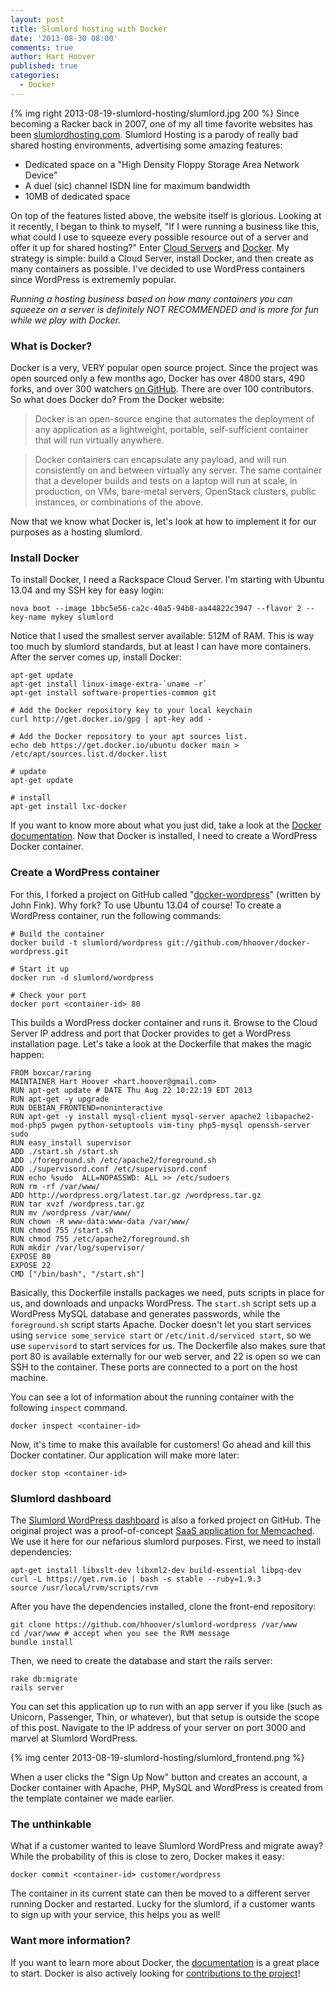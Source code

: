 ```yaml
---
layout: post
title: Slumlord hosting with Docker
date: '2013-08-30 08:00'
comments: true
author: Hart Hoover
published: true
categories:
  - Docker
---
```

{% img right 2013-08-19-slumlord-hosting/slumlord.jpg 200 %}
Since becoming a Racker back in 2007, one of my all time favorite websites has
been [slumlordhosting.com][1]. Slumlord Hosting is a parody of really bad shared
hosting environments, advertising some amazing features:

* Dedicated space on a "High Density Floppy Storage Area Network Device"
* A duel (sic) channel ISDN line for maximum bandwidth
* 10MB of dedicated space

On top of the features listed above, the website itself is glorious. Looking at
it recently, I began to think to myself, "If I were running a business like this,
what could I use to squeeze every possible resource out of a server and offer
it up for shared hosting?" Enter [Cloud Servers][2] and [Docker][3]. My strategy
is simple: build a Cloud Server, install Docker, and then create as many containers
as possible. I've decided to use WordPress containers since WordPress is extrememly
popular.

*Running a hosting business based on how many containers you can squeeze on a
server is definitely NOT RECOMMENDED and is more for fun while we play with Docker.*

<!-- more -->

### What is Docker?

Docker is a very, VERY popular open source project. Since the project was open
sourced only a few months ago, Docker has over 4800 stars, 490 forks, and over
300 watchers [on GitHub][9]. There are over 100 contributors. So what does
Docker do? From the Docker website:

>Docker is an open-source engine that automates the deployment of any application
as a lightweight, portable, self-sufficient container that will run virtually
anywhere.

> Docker containers can encapsulate any payload, and will run consistently on
and between virtually any server. The same container that a developer builds and
tests on a laptop will run at scale, in production, on VMs, bare-metal servers,
OpenStack clusters, public instances, or combinations of the above.

Now that we know what Docker is, let's look at how to implement it for our
purposes as a hosting slumlord.

### Install Docker

To install Docker, I need a Rackspace Cloud Server. I'm starting with Ubuntu 13.04
and my SSH key for easy login:

```
nova boot --image 1bbc5e56-ca2c-40a5-94b8-aa44822c3947 --flavor 2 --key-name mykey slumlord
```

Notice that I used the smallest server available: 512M of RAM. This is way too
much by slumlord standards, but at least I can have more containers. After the
server comes up, install Docker:

```
apt-get update
apt-get install linux-image-extra-`uname -r`
apt-get install software-properties-common git

# Add the Docker repository key to your local keychain
curl http://get.docker.io/gpg | apt-key add -

# Add the Docker repository to your apt sources list.
echo deb https://get.docker.io/ubuntu docker main > /etc/apt/sources.list.d/docker.list

# update
apt-get update

# install
apt-get install lxc-docker
```

If you want to know more about what you just did, take a look at the [Docker documentation][4].
Now that Docker is installed, I need to create a WordPress Docker container.

### Create a WordPress container

For this, I forked a project on GitHub called "[docker-wordpress][5]" (written
by John Fink). Why fork? To use Ubuntu 13.04 of course! To create a WordPress
container, run the following commands:

```
# Build the container
docker build -t slumlord/wordpress git://github.com/hhoover/docker-wordpress.git

# Start it up
docker run -d slumlord/wordpress

# Check your port
docker port <container-id> 80
```

This builds a WordPress docker container and runs it. Browse to the Cloud Server
IP address and port that Docker provides to get a WordPress installation page.
Let's take a look at the Dockerfile that makes the magic happen:

```
FROM boxcar/raring
MAINTAINER Hart Hoover <hart.hoover@gmail.com>
RUN apt-get update # DATE Thu Aug 22 10:22:19 EDT 2013
RUN apt-get -y upgrade
RUN DEBIAN_FRONTEND=noninteractive
RUN apt-get -y install mysql-client mysql-server apache2 libapache2-mod-php5 pwgen python-setuptools vim-tiny php5-mysql openssh-server sudo
RUN easy_install supervisor
ADD ./start.sh /start.sh
ADD ./foreground.sh /etc/apache2/foreground.sh
ADD ./supervisord.conf /etc/supervisord.conf
RUN echo %sudo	ALL=NOPASSWD: ALL >> /etc/sudoers
RUN rm -rf /var/www/
ADD http://wordpress.org/latest.tar.gz /wordpress.tar.gz
RUN tar xvzf /wordpress.tar.gz
RUN mv /wordpress /var/www/
RUN chown -R www-data:www-data /var/www/
RUN chmod 755 /start.sh
RUN chmod 755 /etc/apache2/foreground.sh
RUN mkdir /var/log/supervisor/
EXPOSE 80
EXPOSE 22
CMD ["/bin/bash", "/start.sh"]
```

Basically, this Dockerfile installs packages we need, puts scripts in place for
us, and downloads and unpacks WordPress. The `start.sh` script sets up a
WordPress MySQL database and generates passwords, while the `foreground.sh`
script starts Apache. Docker doesn't let you start services using
`service some_service start` or `/etc/init.d/serviced start`, so we use `supervisord`
to start services for us. The Dockerfile also makes sure that port 80 is available
externally for our web server, and 22 is open so we can SSH to the container.
These ports are connected to a port on the host machine.

You can see a lot of information about the running container with the following
`inspect` command.

```
docker inspect <container-id>
```

Now, it's time to make this available for customers! Go ahead and kill this
Docker contatiner. Our application will make more later:

```
docker stop <container-id>
```

### Slumlord dashboard

The [Slumlord WordPress dashboard][6] is also a forked project on GitHub. The
original project was a proof-of-concept [SaaS application for Memcached][7].
We use it here for our nefarious slumlord purposes. First, we need to install
dependencies:

```
apt-get install libxslt-dev libxml2-dev build-essential libpq-dev
curl -L https://get.rvm.io | bash -s stable --ruby=1.9.3
source /usr/local/rvm/scripts/rvm
```

After you have the dependencies installed, clone the front-end repository:

```
git clone https://github.com/hhoover/slumlord-wordpress /var/www
cd /var/www # accept when you see the RVM message
bundle install
```

Then, we need to create the database and start the rails server:

```
rake db:migrate
rails server
```

You can set this application up to run with an app server if you like (such as
Unicorn, Passenger, Thin, or whatever), but that setup is outside the scope of
this post. Navigate to the IP address of your server on port 3000 and marvel at
Slumlord WordPress.

{% img center 2013-08-19-slumlord-hosting/slumlord_frontend.png %}

When a user clicks the "Sign Up Now" button and creates an account, a Docker
container with Apache, PHP, MySQL and WordPress is created from the template
container we made earlier.

### The unthinkable

What if a customer wanted to leave Slumlord WordPress and migrate away? While
the probability of this is close to zero, Docker makes it easy:

```
docker commit <container-id> customer/wordpress
```

The container in its current state can then be moved to a different server running
Docker and restarted. Lucky for the slumlord, if a customer wants to sign up with
your service, this helps you as well!

### Want more information?

If you want to learn more about Docker, the [documentation][8] is a great place
to start. Docker is also actively looking for [contributions to the project][9]!

[1]: http://slumlordhosting.com
[2]: http://www.rackspace.com/cloud/servers/
[3]: http://docker.io
[4]: http://docs.docker.io/en/latest/installation/ubuntulinux/#ubuntu-raring
[5]: https://github.com/jbfink/docker-wordpress
[6]: https://github.com/hhoover/slumlord-wordpress
[7]: https://github.com/jbarbier/SaaS_Memcached
[8]: http://docs.docker.io/en/latest/
[9]: https://github.com/dotcloud/docker
